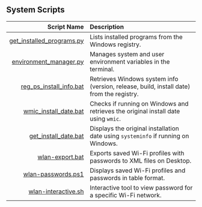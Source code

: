 ## System Scripts

|                                            Script Name | Description                                                                              |
| -----------------------------------------------------: | :--------------------------------------------------------------------------------------- |
| [get_installed_programs.py](get_installed_programs.py) | Lists installed programs from the Windows registry.                                      |
|       [environment_manager.py](environment_manager.py) | Manages system and user environment variables in the terminal.                           |
|     [reg_ps_install_info.bat](reg_ps_install_info.bat) | Retrieves Windows system info (version, release, build, install date) from the registry. |
|         [wmic_install_date.bat](wmic_install_date.bat) | Checks if running on Windows and retrieves the original install date using `wmic`.       |
|           [get_install_date.bat](get_install_date.bat) | Displays the original installation date using `systeminfo` if running on Windows.        |
|                 [wlan-export.bat](wlan-export.bat) | Exports saved Wi-Fi profiles with passwords to XML files on Desktop.                   |
|               [wlan-passwords.ps1](wlan-passwords.ps1) | Displays saved Wi-Fi profiles and passwords in table format.                            |
|             [wlan-interactive.sh](wlan-interactive.sh) | Interactive tool to view password for a specific Wi-Fi network.                        |
